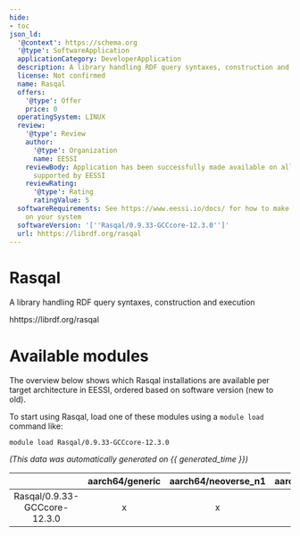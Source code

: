 ```yaml
---
hide:
- toc
json_ld:
  '@context': https://schema.org
  '@type': SoftwareApplication
  applicationCategory: DeveloperApplication
  description: A library handling RDF query syntaxes, construction and execution
  license: Not confirmed
  name: Rasqal
  offers:
    '@type': Offer
    price: 0
  operatingSystem: LINUX
  review:
    '@type': Review
    author:
      '@type': Organization
      name: EESSI
    reviewBody: Application has been successfully made available on all architectures
      supported by EESSI
    reviewRating:
      '@type': Rating
      ratingValue: 5
  softwareRequirements: See https://www.eessi.io/docs/ for how to make EESSI available
    on your system
  softwareVersion: '[''Rasqal/0.9.33-GCCcore-12.3.0'']'
  url: hhttps://librdf.org/rasqal
---
```


Rasqal
======


A library handling RDF query syntaxes, construction and execution

hhttps://librdf.org/rasqal
# Available modules


The overview below shows which Rasqal installations are available per target architecture in EESSI, ordered based on software version (new to old).

To start using Rasqal, load one of these modules using a `module load` command like:

```shell
module load Rasqal/0.9.33-GCCcore-12.3.0
```

*(This data was automatically generated on {{ generated_time }})*  

| |aarch64/generic|aarch64/neoverse_n1|aarch64/neoverse_v1|x86_64/generic|x86_64/amd/zen2|x86_64/amd/zen3|x86_64/amd/zen4|x86_64/intel/haswell|x86_64/intel/skylake_avx512|
| :---: | :---: | :---: | :---: | :---: | :---: | :---: | :---: | :---: | :---: |
|Rasqal/0.9.33-GCCcore-12.3.0|x|x|x|x|x|x|x|x|x|
